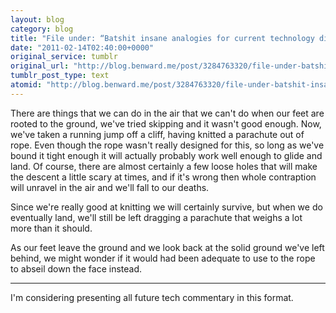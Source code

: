 ```yaml
---
layout: blog
category: blog
title: "File under: “Batshit insane analogies for current technology discussions.”"
date: "2011-02-14T02:40:00+0000"
original_service: tumblr
original_url: "http://blog.benward.me/post/3284763320/file-under-batshit-insane-analogies-for-current"
tumblr_post_type: text
atomid: "http://blog.benward.me/post/3284763320/file-under-batshit-insane-analogies-for-current"
---
```

There are things that we can do in the air that we can't do when our feet are rooted to the ground, we've tried skipping and it wasn't good enough. Now, we've taken a running jump off a cliff, having knitted a parachute out of rope. Even though the rope wasn't really designed for this, so long as we've bound it tight enough it will actually probably work well enough to glide and land. Of course, there are almost certainly a few loose holes that will make the descent a little scary at times, and if it's wrong then whole contraption will unravel in the air and we'll fall to our deaths.

Since we're really good at knitting we will certainly survive, but when we do eventually land, we'll still be left dragging a parachute that weighs a lot more than it should.

As our feet leave the ground and we look back at the solid ground we've left behind, we might wonder if it would had been adequate to use to the rope to abseil down the face instead.

---

I'm considering presenting all future tech commentary in this format.